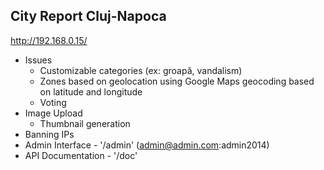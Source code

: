 City Report Cluj-Napoca
-----------------------

http://192.168.0.15/

* Issues
  * Customizable categories (ex: groapă, vandalism)
  * Zones based on geolocation using Google Maps geocoding based on latitude and longitude
  * Voting
* Image Upload
  * Thumbnail generation
* Banning IPs
* Admin Interface - '/admin' (admin@admin.com:admin2014)
* API Documentation - '/doc'
